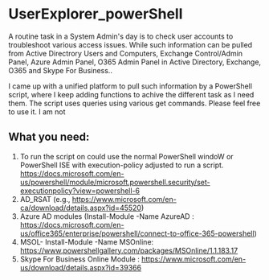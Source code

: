# UserExplorer_powerShell
A routine task in a System Admin's day is to check user accounts to troubleshoot various access issues. While such information can be pulled from Active Directrory Users and Computers, Exchange Control/Admin Panel, Azure Admin Panel, O365 Admin Panel in Active Directory, Exchange, O365 and Skype For Business..

I came up with a unified platform to pull such information by a PowerShell script, where I keep adding functions to achive the different task as I need them. The script uses queries using various get commands. Please feel free to use it. I am not 

What you need:
-------------
1. To run the script on could use the normal PowerShell windoW or PowerShell ISE with execution-policy adjusted to run a script. https://docs.microsoft.com/en-us/powershell/module/microsoft.powershell.security/set-executionpolicy?view=powershell-6
2. AD_RSAT (e.g., https://www.microsoft.com/en-ca/download/details.aspx?id=45520)
3. Azure AD modules (Install-Module -Name AzureAD : https://docs.microsoft.com/en-us/office365/enterprise/powershell/connect-to-office-365-powershell) 
4. MSOL- Install-Module -Name MSOnline: https://www.powershellgallery.com/packages/MSOnline/1.1.183.17 
5. Skype For Business Online Module : https://www.microsoft.com/en-us/download/details.aspx?id=39366 
 
